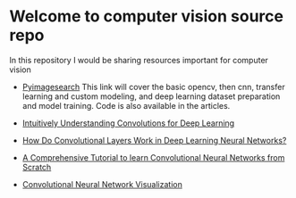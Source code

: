 # Welcome to computer vision source repo

In this repository I would be sharing resources important for computer vision

- [Pyimagesearch](https://www.pyimagesearch.com/start-here/)
This link will cover the basic opencv, then cnn, transfer learning and custom modeling, and deep learning dataset preparation and model training. Code is also available in the articles.


- [Intuitively Understanding Convolutions for Deep Learning](https://towardsdatascience.com/intuitively-understanding-convolutions-for-deep-learning-1f6f42faee1)

- [How Do Convolutional Layers Work in Deep Learning Neural Networks?](https://machinelearningmastery.com/convolutional-layers-for-deep-learning-neural-networks/)

- [A Comprehensive Tutorial to learn Convolutional Neural Networks from Scratch](https://www.analyticsvidhya.com/blog/2018/12/guide-convolutional-neural-network-cnn/)

- [Convolutional Neural Network Visualization](https://www.youtube.com/watch?v=f0t-OCG79-U)

